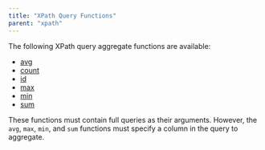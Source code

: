 ```yaml
---
title: "XPath Query Functions"
parent: "xpath"
---
```


The following XPath query aggregate functions are available:

* [avg](xpath-avg)
* [count](xpath-count)
* [id](xpath-id)
* [max](xpath-max)
* [min](xpath-min)
* [sum](xpath-sum)

These functions must contain full queries as their arguments. However, the `avg`, `max`, `min`, and `sum` functions must specify a column in the query to aggregate.

